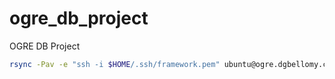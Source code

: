 # ogre_db_project
OGRE DB Project

```sh
rsync -Pav -e "ssh -i $HOME/.ssh/framework.pem" ubuntu@ogre.dgbellomy.com:web ./
```
